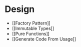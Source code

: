 # Design
- [[Factory Pattern]]
- [[Immutable Types]]
- [[Pure Functions]]
- [[Generate Code From Usage]]